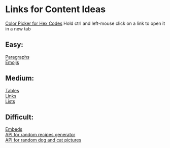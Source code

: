 # Links for Content Ideas
<a href="https://www.w3schools.com/colors/colors_picker.asp" target="_blank" rel="noopener noreferrer">Color Picker for Hex Codes</a> Hold ctrl and left-mouse click on a link to open it in a new tab<br/>
## Easy:<br/>
<a href="https://www.w3schools.com/html/html_paragraphs.asp" target="_blank">Paragraphs</a><br/>
<a href="https://www.w3schools.com/html/html_emojis.asp" target="_blank">Emojis</a><br/>
## Medium:<br/>
<a href="https://www.w3schools.com/tags/tag_table.asp" target="_blank">Tables</a><br/>
<a href="https://www.w3schools.com/html/html_links.asp" target="_blank">Links</a><br/>
<a href="https://www.w3schools.com/html/html_lists.asp" target="_blank">Lists</a><br/>
## Difficult:
<a href="https://www.w3schools.com/TAGS/tag_embed.asp" target="_blank">Embeds</a><br/>
<a href="https://codepen.io/medda/pen/ZEEzXKj" target="_blank">API for random recipes generator</a><br/>
<a href="https://codepen.io/JoryIanSmith/pen/dyPZrML" target="_blank">API for random dog and cat pictures</a><br/>
